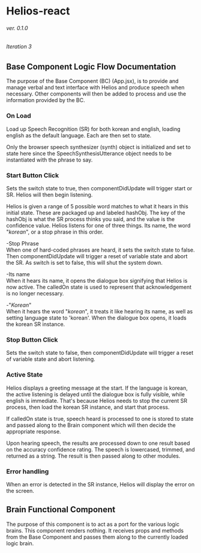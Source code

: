 Helios-react
======
###### ver. 0.1.0
###### Iteration 3

Base Component Logic Flow Documentation
------
The purpose of the Base Component (BC) (App.jsx), is to provide and manage verbal and text interface with Helios and produce speech when necessary. Other components will then be added to process and use the information provided by the BC.

### On Load
  Load up Speech Recognition (SR) for both korean and english, loading english as the default language. Each are then set to state.

  Only the browser speech synthesizer (synth) object is initialized and set to state here since the SpeechSynthesisUtterance object needs to be instantiated with the phrase to say.

### Start Button Click
  Sets the switch state to true, then componentDidUpdate will trigger start or SR. Helios will then begin listening.

  Helios is given a range of 5 possible word matches to what it hears in this initial state. These are packaged up and labeled hashObj. The key of the hashObj is what the SR process thinks you said, and the value is the confidence value. Helios listens for one of three things. Its name, the word "_korean_", or a stop phrase in this order.  
  
  -Stop Phrase  
      When one of hard-coded phrases are heard, it sets the switch state to false. Then componentDidUpdate will trigger a reset of variable state and abort the SR. As switch is set to false, this will shut the system down.

  -Its name  
      When it hears its name, it opens the dialogue box signifying that Helios is now active. The calledOn state is used to represent that acknowledgement is no longer necessary.

  -"_Korean_"  
      When it hears the word "_korean_", it treats it like hearing its name, as well as setting language state to 'korean'. When the dialogue box opens, it loads the korean SR instance.

### Stop Button Click
  Sets the switch state to false, then componentDidUpdate will trigger a reset of variable state and abort listening.

### Active State
  Helios displays a greeting message at the start. If the language is korean, the active listening is delayed until the dialogue box is fully visible, while english is immediate. That's because Helios needs to stop the current SR process, then load the korean SR instance, and start that process.

  If calledOn state is true, speech heard is processed to one is stored to state and passed along to the Brain component which will then decide the appropriate response.

  Upon hearing speech, the results are processed down to one result based on the accuracy confidence rating. The speech is lowercased, trimmed, and returned as a string. The result is then passed along to other modules.

### Error handling
  When an error is detected in the SR instance, Helios will display the error on the screen.

Brain Functional Component
------
The purpose of this component is to act as a port for the various logic brains. This component renders nothing. It receives props and methods from the Base Component and passes them along to the currently loaded logic brain. 






